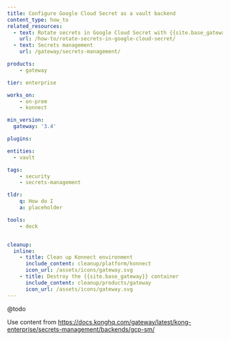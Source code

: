 ```yaml
---
title: Configure Google Cloud Secret as a vault backend
content_type: how_to
related_resources:
  - text: Rotate secrets in Google Cloud Secret with {{site.base_gateway}}
    url: /how-to/rotate-secrets-in-google-cloud-secret/
  - text: Secrets management
    url: /gateway/secrets-management/

products:
    - gateway

tier: enterprise

works_on:
    - on-prem
    - konnect

min_version:
  gateway: '3.4'

plugins:

entities: 
  - vault

tags:
    - security
    - secrets-management

tldr:
    q: How do I 
    a: placeholder

tools:
    - deck


cleanup:
  inline:
    - title: Clean up Konnect environment
      include_content: cleanup/platform/konnect
      icon_url: /assets/icons/gateway.svg
    - title: Destroy the {{site.base_gateway}} container
      include_content: cleanup/products/gateway
      icon_url: /assets/icons/gateway.svg
---
```


@todo

Use content from https://docs.konghq.com/gateway/latest/kong-enterprise/secrets-management/backends/gcp-sm/ 